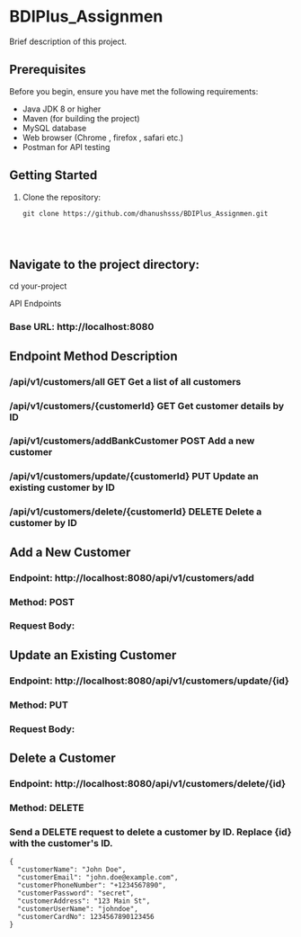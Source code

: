 # BDIPlus_Assignmen

Brief description of this project.

## Prerequisites

Before you begin, ensure you have met the following requirements:

- Java JDK 8 or higher
- Maven (for building the project)
- MySQL database
- Web browser (Chrome , firefox , safari etc.)
- Postman for API testing

## Getting Started

1. Clone the repository:

   ```shell
   git clone https://github.com/dhanushsss/BDIPlus_Assignmen.git




## Navigate to the project directory:


   cd your-project



   API Endpoints


### Base URL: http://localhost:8080
## Endpoint	Method	Description
### /api/v1/customers/all	GET	Get a list of all customers
### /api/v1/customers/{customerId}	GET	Get customer details by ID
### /api/v1/customers/addBankCustomer	POST	Add a new customer
### /api/v1/customers/update/{customerId}	PUT	Update an existing customer by ID
### /api/v1/customers/delete/{customerId}	DELETE	Delete a customer by ID


## Add a New Customer
### Endpoint: http://localhost:8080/api/v1/customers/add
### Method: POST
### Request Body:



## Update an Existing Customer
### Endpoint: http://localhost:8080/api/v1/customers/update/{id}
### Method: PUT
### Request Body:



## Delete a Customer
### Endpoint: http://localhost:8080/api/v1/customers/delete/{id}
### Method: DELETE
### Send a DELETE request to delete a customer by ID. Replace {id} with the customer's ID.





```shell
{
  "customerName": "John Doe",
  "customerEmail": "john.doe@example.com",
  "customerPhoneNumber": "+1234567890",
  "customerPassword": "secret",
  "customerAddress": "123 Main St",
  "customerUserName": "johndoe",
  "customerCardNo": 1234567890123456
}



